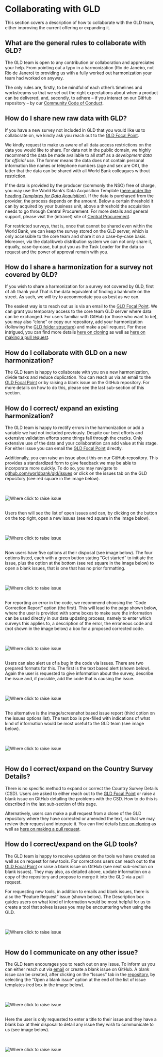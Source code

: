 # Collaborating with GLD

This section covers a description of how to collaborate with the GLD team, either improving the current offering or expanding it. 

## What are the general rules to collaborate with GLD?

The GLD team is open to any contribution or collaboration and appreciates your help. From pointing out a typo in a harmonization (Rio de Jane**i**ro, not Rio de Janero) to providing us with a fully worked out harmonization your team had worked on anyway. 

The only rules are, firstly, to be mindful of each other’s timelines and workstreams so that we set out the right expectations about when a product can be delivered, and, secondly, to adhere – if you interact on our GitHub repository – by our [Community Code of Conduct](https://github.com/worldbank/gld/blob/main/Support/E%20-%20Community%20Guidelines/CODE_OF_CONDUCT.md).

## How do I share new raw data with GLD?

If you have a new survey not included in GLD that you would like us to collaborate on, we kindly ask you reach out to the [GLD Focal Point](mailto:gld@worldbank.org).

We kindly request to make us aware of all data access restrictions on the data you would like to share. For data not in the public domain, we highly recommend the data be made available to all staff as a *development data* for *official use*. The former means the data does not contain personal information like names or telephone numbers (age and sex are OK), the latter that the data can be shared with all World Bank colleagues without restriction.

If the data is provided by the producer (commonly the NSO) free of charge, you may use the World Bank’s Data Acquisition Template ([here under the heading *Templates for Data Acquisition*](https://microdatalib.worldbank.org/index.php/resources)). If the data is purchased from the provider, the process depends on the amount. Below a certain threshold it can by acquired by your business unit, above a threshold the acquisition needs to go through Central Procurement. For more details and general support, please visit the (intranet) site of [Central Procurement](https://worldbankgroup.sharepoint.com/sites/procurement/sitepages/publishingpages/Conducting-a-Solicitation-07302018-103353.aspx).

For restricted surveys, that is, once that cannot be shared even within the World Bank, we can keep the survey stored on the GLD server, which is only accessible to the core team and share it on a case-by-case basis. Moreover, via the datalibweb distribution system we can not only share it, equally, case-by-case, but put you as the Task Leader for the data so request and the power of approval remain with you.

## How do I share a harmonization for a survey not covered by GLD?

If you wish to share a harmonization for a survey not covered by GLD, first of all: thank you! That is the data equivalent of finding a banknote on the street. As such, we will try to accommodate you as best as we can.

The easiest way is to reach out us is via an email to the [GLD Focal Point](mailto:gld@worldbank.org). We can grant you temporary access to the core team GLD server where data can be exchanged. For users familiar with GitHub (or those who want to be), you may also “clone” or copy our repository, add your harmonization (following the [GLD folder structure](https://worldbank.github.io/gld/Support/A%20-%20Guides%20and%20Documentation/GLD%20Manual/GLD_Manual_Overview.html#how-is-the-information-i-access-organized)) and make a pull request. For those intrigued, you can find more details [here on cloning](https://docs.github.com/en/repositories/creating-and-managing-repositories/cloning-a-repository) as well as [here on making a pull request](https://docs.github.com/en/pull-requests/collaborating-with-pull-requests/proposing-changes-to-your-work-with-pull-requests/creating-a-pull-request).

## How do I collaborate with GLD on a new harmonization?

The GLD team is happy to collaborate with you on a new harmonization, divide tasks and reduce duplication. You can reach us via an email to the [GLD Focal Point](mailto:gld@worldbank.org) or by raising a blank issue on the GitHub repository. For more details on how to do this, please see the last sub-section of this section.

## How do I correct/ expand an existing harmonization? 

The GLD team is happy to rectify errors in the harmonization or add a variable we had not included previously. Despite our best efforts and extensive validation efforts some things fall through the cracks. Only extensive use of the data and your collaboration can add value at this stage. For either issue you can email the [GLD Focal Point](mailto:gld@worldbank.org) directly.

Additionally, you can raise an issue about this on our GitHub repository. This provides a standardized form to give feedback we may be able to incorporate more quickly. To do so, you may navigate to [github.com/worldbank/gld/issues](https://github.com/worldbank/gld/issues) or click on the issues tab on the GLD repository (see red square in the image below).

<br></br>
![Where click to raise issue](images/issues_top_tab.png)
<br></br>

Users then will see the list of open issues and can, by clicking on the button on the top right, open a new issues (see red square in the image below).

<br></br>
![Where click to raise issue](images/issues_intro.png)
<br></br>

Now users have five options at their disposal (see image below). The four options listed, each with a green button stating “Get started” to initiate the issue, plus the option at the bottom (see red square in the image below) to open a blank issues, that is one that has no prior formatting.

<br></br>
![Where click to raise issue](images/issues_options.png)
<br></br>

For reporting an error in the code, we recommend choosing the “Code Correction Report” option (the first). This will lead to the page shown below, where the user is provided with some boxes to make sure the information can be used directly in our data updating process, namely to enter which surveys this applies to, a description of the error, the erroneous code and (not shown in the image below) a box for a proposed corrected code.

<br></br>
![Where click to raise issue](images/issues_code_correction.png)
<br></br>

Users can also alert us of a bug in the code via issues. There are two prepared formats for this. The first is the text based alert (shown below). Again the user is requested to give information about the survey, describe the issue and, if possible, add the code that is causing the issue. 

<br></br>
![Where click to raise issue](images/issues_bug_report.png)
<br></br>

The alternative is the image/screenshot based issue report (third option on the issues options list). The text box is pre-filled with indications of what kind of information would be most useful to the GLD team (see image below).

<br></br>
![Where click to raise issue](images/issues_bug_report_image.png)
<br></br>

## How do I correct/expand on the Country Survey Details?

There is no specific method to expand or correct the Country Survey Details (CSD). Users are asked to either reach out to the [GLD Focal Point](mailto:gld@worldbank.org) or raise a blank issue on GitHub detailing the problems with the CSD. How to do this is described in the last sub-section of this page.

Alternatively, users can make a pull request from a clone of the GLD repository where they have corrected or amended the text, so that we may review their request and integrate it. You can find details [here on cloning](https://docs.github.com/en/repositories/creating-and-managing-repositories/cloning-a-repository) as well as [here on making a pull request](https://docs.github.com/en/pull-requests/collaborating-with-pull-requests/proposing-changes-to-your-work-with-pull-requests/creating-a-pull-request).

## How do I correct/expand on the GLD tools?

The GLD team is happy to receive updates on the tools we have created as well as on request for new tools. For corrections users can reach out to the [GLD Focal Point](mailto:gld@worldbank.org) or raise a blank issue on GitHub (see next sub-section on blank issues). They may also, as detailed above, update information on a copy of the repository and propose to merge it into the GLD via a pull request.

For requesting new tools, in addition to emails and blank issues, there is also the “Feature Request” issue (shown below). The Description box guides users on what kind of information would be most helpful for us to create a tool that solves issues you may be encountering when using the GLD.

<br></br>
![Where click to raise issue](images/issues_feature_request.png)
<br></br>

## How do I communicate on any other issue?

The GLD team encourages you to reach out on any issue. To inform us you can either reach out via [email](mailto:gld@worldbank.org) or create a blank issue on GitHub. A blank issue can be created, after clicking on the “Issues” tab in the [repository](https://github.com/worldbank/gld), by selecting the “Open a blank issue” option at the end of the list of issue templates (red box in the image below).

<br></br>
![Where click to raise issue](images/issues_options.png)
<br></br>

Here the user is only requested to enter a title to their issue and they have a blank box at their disposal to detail any issue they wish to communicate to us (see image below). 

<br></br>
![Where click to raise issue](images/issues_blank.png)
<br></br>
